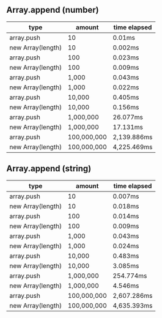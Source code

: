 ## Array.append (number)

|type|amount|time elapsed|
|-|-|-|
array.push|10|0.01ms
new Array(length)|10|0.002ms
array.push|100|0.023ms
new Array(length)|100|0.009ms
array.push|1,000|0.043ms
new Array(length)|1,000|0.022ms
array.push|10,000|0.405ms
new Array(length)|10,000|0.156ms
array.push|1,000,000|26.077ms
new Array(length)|1,000,000|17.131ms
array.push|100,000,000|2,139.886ms
new Array(length)|100,000,000|4,225.469ms
## Array.append (string)

|type|amount|time elapsed|
|-|-|-|
array.push|10|0.007ms
new Array(length)|10|0.018ms
array.push|100|0.014ms
new Array(length)|100|0.009ms
array.push|1,000|0.043ms
new Array(length)|1,000|0.024ms
array.push|10,000|0.483ms
new Array(length)|10,000|3.085ms
array.push|1,000,000|254.774ms
new Array(length)|1,000,000|4.546ms
array.push|100,000,000|2,607.286ms
new Array(length)|100,000,000|4,635.393ms
